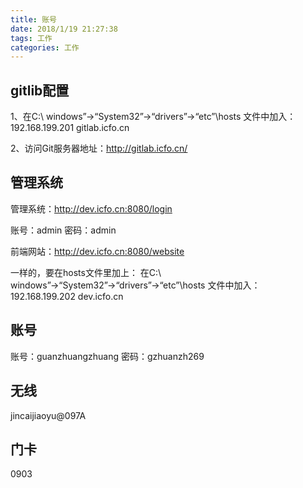 ```yaml
---
title: 账号
date: 2018/1/19 21:27:38 
tags: 工作
categories: 工作
---
```

## gitlib配置
1、在C:\ windows”→“System32”→“drivers”→“etc”\hosts 文件中加入：
192.168.199.201  gitlab.icfo.cn

2、访问Git服务器地址：http://gitlab.icfo.cn/

## 管理系统
管理系统：http://dev.icfo.cn:8080/login

账号：admin
密码：admin

前端网站：http://dev.icfo.cn:8080/website

一样的，要在hosts文件里加上：
在C:\ windows”→“System32”→“drivers”→“etc”\hosts 文件中加入：
192.168.199.202  dev.icfo.cn

## 账号
账号：guanzhuangzhuang
密码：gzhuanzh269

## 无线
jincaijiaoyu@097A

## 门卡
0903



